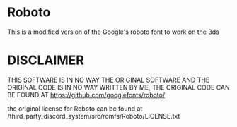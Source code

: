 # Roboto
This is a modified version of the Google's roboto font to work on the 3ds

# DISCLAIMER
THIS SOFTWARE IS IN NO WAY THE ORIGINAL SOFTWARE AND THE ORIGINAL CODE IS IN NO WAY WRITTEN BY ME, THE ORIGINAL CODE CAN BE FOUND AT https://github.com/googlefonts/roboto/

the original license for Roboto can be found at /third_party_discord_system/src/romfs/Roboto/LICENSE.txt